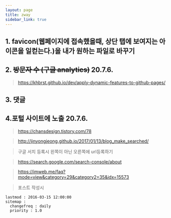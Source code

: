 ```yaml
---
layout: page
title: zway
sidebar_link: true
---
```


## 1. favicon(웹페이지에 접속했을때, 상단 탭에 보여지는 아이콘을 일컫는다.)을 내가 원하는 파일로 바꾸기

## 2. ~~방문자 수 (구글 analytics)~~ 20.7.6.

> https://khbrst.github.io/dev/apply-dynamic-features-to-github-pages/

## 3. 댓글

## 4.포털 사이트에 노출 20.7.6.

> https://chansdesign.tistory.com/78

> http://jinyongjeong.github.io/2017/01/13/blog_make_searched/

> 구글 서치 등록시 왼쪽이 아닌 오른쪽에 url등록하기

> https://search.google.com/search-console/about

> https://imweb.me/faq?mode=view&category=29&category2=35&idx=15573

> 포스트 작성시
``` 
lastmod : 2016-03-15 12:00:00
sitemap :
  changefreq : daily
  priority : 1.0
```
